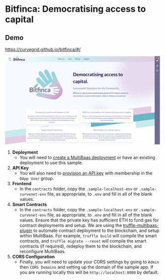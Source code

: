 # Bitfinca: Democratising access to capital
## Demo
https://curvegrid.github.io/bitfinca/#/

![Bitfinca screenshot](./screenshot.png)

1. **Deployment**
    - You will need to [create a MultiBaas deployment](https://www.curvegrid.com/docs/3-0-getting-started-creating-a-multibaas-deployment/) or have an existing deployment to use this sample.
2. **API Key**
    - You will also need to [provision an API key](https://www.curvegrid.com/docs/5-1-generate-api-keys/) with membership in the `DApp User` group.
3. **Frontend**
    - In the `contracts` folder, copy the `.sample-localhost-env` or `.sample-curvenet-env` file, as appropriate, to `.env` and fill in all of the blank values.
4. **Smart Contracts**
    - In the `contracts` folder, copy the `.sample-localhost-env` or `.sample-curvenet-env` file, as appropriate, to `.env` and fill in all of the blank values. Ensure that the private key has sufficient ETH to fund gas for contract deployments and setup. We are using the [truffle-multibaas-plugin](https://github.com/curvegrid/truffle-multibaas-plugin) to automate contract deployment to the blockchain, and setup within MultiBaas. For example, `truffle build` will compile the smart contracts, and `truffle migrate --reset` will compile the smart contracts (if required), redeploy them to the blockchain, and reconfigure MultiBaas.
5. **CORS Configuration**
    - Finally, you will need to update your CORS settings by going to `Admin` then `CORS Domains` and setting up the domain of the sample app. If you are running locally this will be `http://localhost:8080` by default.
